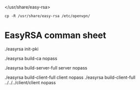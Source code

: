 </usr/share/easy-rsa>

`cp -R /usr/share/easy-rsa /etc/openvpn/`

# EasyRSA comman sheet

./easyrsa init-pki

./easyrsa build-ca nopass

./easyrsa build-server-full server  nopass

./easyrsa build-client-full client nopass
./easyrsa build-client-full ../../../client/client nopass
